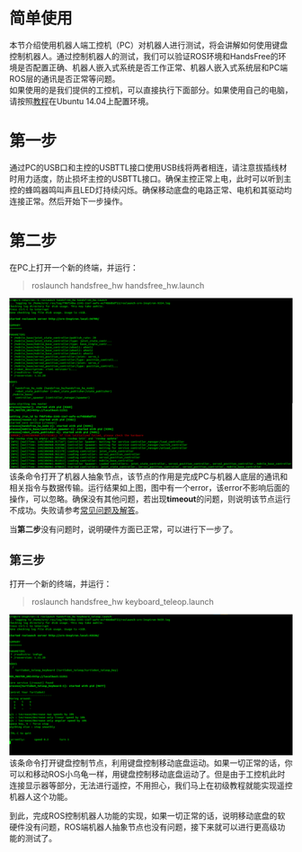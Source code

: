 # 简单使用

本节介绍使用机器人端工控机（PC）对机器人进行测试，将会讲解如何使用键盘控制机器人。通过控制机器人的测试，我们可以验证ROS环境和HandsFree的环境是否配置正确、机器人嵌入式系统是否工作正常、机器人嵌入式系统层和PC端ROS层的通讯是否正常等问题。   
如果使用的是我们提供的工控机，可以直接执行下面部分。如果使用自己的电脑，请按照[教程](/docs/FAQ/environment_config.md)在Ubuntu 14.04上配置环境。

# 第一步
通过PC的USB口和主控的USBTTL接口使用USB线将两者相连，请注意拔插线材时用力适度，防止损坏主控的USBTTL接口。确保主控正常上电，此时可以听到主控的蜂鸣器鸣叫声且LED灯持续闪烁。确保移动底盘的电路正常、电机和其驱动均连接正常。然后开始下一步操作。  

# 第二步 
在PC上打开一个新的终端，并运行：  
>roslaunch handsfree_hw handsfree_hw.launch  

![picture](/images/Tutorial/7/7.1/1_hf_robot_node.png)
该条命令打开了机器人抽象节点，该节点的作用是完成PC与机器人底层的通讯和相关指令与数据传输。运行结果如上图，图中有一个error，该error不影响后面的操作，可以忽略。确保没有其他问题，若出现**timeout**的问题，则说明该节点运行不成功。失败请参考[常见问题及解答](/docs/FAQ/solution-of-handsfree-hw-error.md)。  

当**第二步**没有问题时，说明硬件方面已正常，可以进行下一步了。  

## 第三步
打开一个新的终端，并运行：  
>roslaunch handsfree_hw keyboard_teleop.launch  

![picture](/images/Tutorial/7/7.1/1_hf_teleop_node.png)
该条命令打开键盘控制节点，利用键盘控制移动底盘运动。如果一切正常的话，你可以和移动ROS小乌龟一样，用键盘控制移动底盘运动了。但是由于工控机此时连接显示器等部分，无法进行遥控，不用担心，我们马上在初级教程就能实现遥控机器人这个功能。   

到此，完成ROS控制机器人功能的实现，如果一切正常的话，说明移动底盘的软硬件没有问题，ROS端机器人抽象节点也没有问题，接下来就可以进行更高级功能的测试了。

